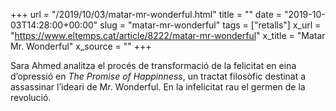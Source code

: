 +++
url = "/2019/10/03/matar-mr-wonderful.html"
title = ""
date = "2019-10-03T14:28:00+00:00"
slug = "matar-mr-wonderful"
tags = ["retalls"]
x_url = "https://www.eltemps.cat/article/8222/matar-mr-wonderful"
x_title = "Matar Mr. Wonderful"
x_source = ""
+++


Sara Ahmed analitza el procés de transformació de la felicitat en eina d’opressió en *The Promise of Happinness*, un tractat filosòfic destinat a assassinar l’ideari de Mr. Wonderful. En la infelicitat rau el germen de la revolució.
